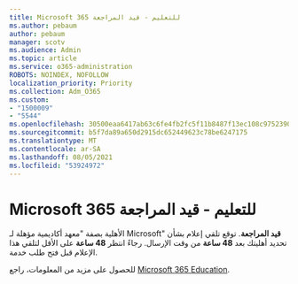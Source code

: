 ```yaml
---
title: Microsoft 365 للتعليم - قيد المراجعة
ms.author: pebaum
author: pebaum
manager: scotv
ms.audience: Admin
ms.topic: article
ms.service: o365-administration
ROBOTS: NOINDEX, NOFOLLOW
localization_priority: Priority
ms.collection: Adm_O365
ms.custom:
- "1500009"
- "5544"
ms.openlocfilehash: 30500eaa6417ab63c6fe4fb2fc5f11b8487f13ec108c9752390825a36e3adc6b
ms.sourcegitcommit: b5f7da89a650d2915dc652449623c78be6247175
ms.translationtype: MT
ms.contentlocale: ar-SA
ms.lasthandoff: 08/05/2021
ms.locfileid: "53924972"
---
```

# <a name="microsoft-365-for-education---under-review"></a>Microsoft 365 للتعليم - قيد المراجعة

الأهلية بصفة "معهد أكاديمية مؤهلة لـ Microsoft" **قيد المراجعة**. توقع تلقي إعلام بشأن تحديد أهليتك بعد **48 ساعة** من وقت الإرسال. رجاءً انتظر **48 ساعة** على الأقل لتلقي هذا الإعلام قبل فتح طلب خدمة.

للحصول على مزيد من المعلومات، راجع [Microsoft 365 Education](https://www.microsoft.com/education/buy-license/microsoft365).

